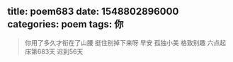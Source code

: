 title: poem683
date: 1548802896000
categories: poem
tags: 你
---
> 你用了多久才衔在了山腰
挺住别掉下来呀
早安
孤独小美
格致别趣
六点起床第683天 迟到56天